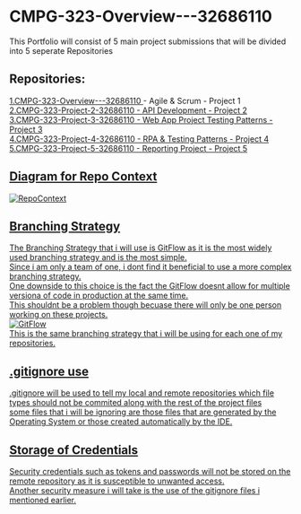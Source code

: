# CMPG-323-Overview---32686110
This Portfolio will consist of 5 main project submissions that will be divided into 5 seperate Repositories <br>
## Repositories:

<a href ="https://github.com/Shmielen/CMPG-323-Overview---32686110.git"> 1.CMPG-323-Overview---32686110 </a> - Agile & Scrum - Project 1 <br>
<a href ="https://github.com/Shmielen/CMPG323-Project-2---32686110.git"> 2.CMPG-323-Project-2-32686110 - API Development - Project 2 <br>
3.CMPG-323-Project-3-32686110 - Web App Project Testing Patterns - Project 3 <br>
4.CMPG-323-Project-4-32686110 - RPA & Testing Patterns - Project 4 <br>
5.CMPG-323-Project-5-32686110 - Reporting Project - Project 5 <br>

## Diagram for Repo Context
![RepoContext](https://user-images.githubusercontent.com/102589675/185401923-63cf9fc0-ab5d-46cb-a63c-388821f28b30.JPG)

## Branching Strategy
The Branching Strategy that i will use is GitFlow as it is the most widely used branching strategy and is the most simple. <br>
Since i am only a team of one, i dont find it beneficial to use a more complex branching strategy. <br>
One downside to this choice is the fact the GitFlow doesnt allow for multiple versiona of code in production at the same time. <br>
This shouldnt be a problem though becuase there will only be one person working on these projects. <br>
![GitFlow](https://user-images.githubusercontent.com/102589675/185396361-c8c684f7-0346-40cb-9220-5c097256990e.JPG) <br>
This is the same branching strategy that i will be using for each one of my repositories.


## .gitignore use
.gitignore will be used to tell my local and remote repositories which file types should not be commited along with the rest of the project files <br>
some files that i will be ignoring are those files that are generated by the Operating System or those created automatically by the IDE. <br>

## Storage of Credentials
Security credentials such as tokens and passwords will not be stored on the remote repository as it is susceptible to unwanted access.<br>
Another security measure i will take is the use of the gitignore files i mentioned earlier.
